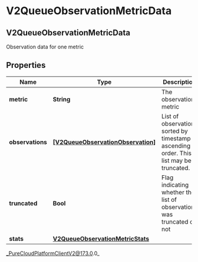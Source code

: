 # V2QueueObservationMetricData

## V2QueueObservationMetricData
Observation data for one metric

## Properties

|Name | Type | Description | Notes|
|------------ | ------------- | ------------- | -------------|
| **metric** | **String** | The observation metric | [optional] |
| **observations** | [**[V2QueueObservationObservation]**]([V2QueueObservationObservation]) | List of observations sorted by timestamp in ascending order. This list may be truncated. | [optional] |
| **truncated** | **Bool** | Flag indicating whether the list of observations was truncated or not | [optional] |
| **stats** | [**V2QueueObservationMetricStats**](V2QueueObservationMetricStats) |  | [optional] |



_PureCloudPlatformClientV2@173.0.0_
